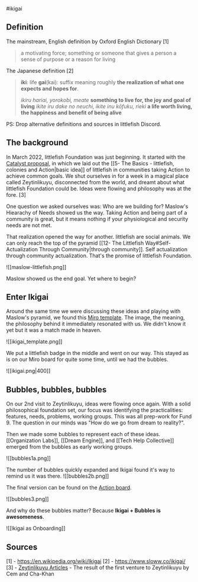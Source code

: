 #ikigai 

## Definition

The mainstream, English definition by Oxford English Dictionary [1]
> a motivating force; something or someone that gives a person a sense of purpose or a reason for living 

The Japanese definition [2]
> **iki**: life
> **gai**(kai): suffix meaning roughly **the realization of what one expects and hopes for**. 
> 
> _ikiru hariai, yorokobi, meate_
> 	**something to live for, the joy and goal of living**
> _ikite iru dake no neuchi, ikite inu kōfuku, rieki_
> 	**a life worth living, the happiness and benefit of being alive**

PS: Drop alternative definitions and sources in littlefish Discord.


## The background
In March 2022, littlefish Foundation was just beginning. It started with the [Catalyst proposal](https://cardano.ideascale.com/c/idea/404668), in which we laid out the [[5- The Basics - littlefish, colonies and Action|basic idea]] of littlefish in communities taking Action to achieve common goals. We shut ourselves in for a week in a magical place called Zeytinlikuyu, disconnected from the world, and dreamt about what littlefish Foundation could be. Ideas were flowing and philosophy was at the fore. [3]

One question we asked ourselves was: Who are we building for? Maslow's Hiearachy of Needs showed us the way. Taking Action and being part of a community is great, but it means nothing if your physiological and security needs are not met. 

That realization opened the way for another. littlefish are social animals. We can only reach the top of the pyramid [[12- The Littlefish Way#Self-Actualization Through Community|through community]]. Self actualization through community actualization. That's the promise of littlefish Foundation. 

![[maslow-littlefish.png]]

Maslow showed us the end goal. Yet where to begin?

## Enter Ikigai
Around the same time we were discussing these ideas and playing with Maslow's pyramid, we found this [Miro template](https://miro.com/miroverse/ikigai/). The image, the meaning, the philosophy behind it immediately resonated with us. We didn't know it yet but it was a match made in heaven. 

![[ikigai_template.png]]

We put a littlefish badge in the middle and went on our way. This stayed as is on our Miro board for quite some time, until we had the bubbles.

![[ikigai.png|400]]

## Bubbles, bubbles, bubbles
On our 2nd visit to Zeytinlikuyu, ideas were flowing once again. With a solid philosophical foundation set, our focus was identifying the practicalities: features, needs, problems, working groups. This was all prep-work for Fund 9. The question in our minds was "How do we go from dream to reality?".

Then we made some bubbles to represent each of these ideas. [[Organization Labs]], [[Dream Engine]], and [[Tech Help Collective]] emerged from the bubbles as early working groups. 

![[bubbles1a.png]]

The number of bubbles quickly expanded and Ikigai found it's way to remind us it was there. 
![[bubbles2b.png]]

The final version can be found on the [Action board](https://miro.com/app/board/uXjVO7oL1M4=/?moveToWidget=3458764523879319322&cot=14).

![[bubbles3.png]]

And why do these bubbles matter? Because **Ikigai + Bubbles is awesomeness**.

![[Ikigai as Onboarding]]

## Sources
[1] - https://en.wikipedia.org/wiki/Ikigai
[2] - https://www.sloww.co/ikigai/
[3] - [Zeytinlikuyu Articles](https://miro.com/app/board/uXjVOPNZgXQ=/?moveToWidget=3458764521846441320&cot=14) - The result of the first venture to Zeytinlikuyu by Cem and Cha-Khan
